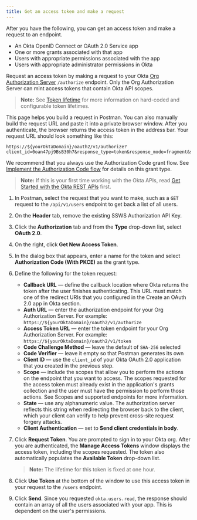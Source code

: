 ```yaml
---
title: Get an access token and make a request
---
```

After you have the following, you can get an access token and make a request to an endpoint.

* An Okta OpenID Connect or OAuth 2.0 Service app
* One or more grants associated with that app
* Users with appropriate permissions associated with the app
* Users with appropriate administrator permissions in Okta

Request an access token by making a request to your Okta [Org Authorization Server](/docs/concepts/auth-servers/) `/authorize` endpoint. Only the Org Authorization Server can mint access tokens that contain Okta API scopes.

> **Note:** See [Token lifetime](/docs/reference/api/oidc/#token-lifetime) for more information on hard-coded and configurable token lifetimes.

This page helps you build a request in Postman. You can also manually build the request URL and paste it into a private browser window. After you authenticate, the browser returns the access token in the address bar. Your request URL should look something like this:

```
https://${yourOktaDomain}/oauth2/v1/authorize?client_id=0oan47pj9BsB30h7&response_type=token&response_mode=fragment&scope=okta.users.read&redirect_uri=${yourConfiguredRedirectUri}&nonce=UBGW&state=1234
```

We recommend that you always use the Authorization Code grant flow. See [Implement the Authorization Code flow](/docs/guides/implement-grant-type/authcode/main/) for details on this grant type.

> **Note:** If this is your first time working with the Okta APIs, read [Get Started with the Okta REST APIs](https://developer.okta.com/code/rest/) first.

1. In Postman, select the request that you want to make, such as a `GET` request to the `/api/v1/users` endpoint to get back a list of all users.
2. On the **Header** tab, remove the existing SSWS Authorization API Key.
3. Click the **Authorization** tab and from the **Type** drop-down list, select **OAuth 2.0**.
4. On the right, click **Get New Access Token**.
5. In the dialog box that appears, enter a name for the token and select **Authorization Code (With PKCE)** as the grant type.
6. Define the following for the token request:

    * **Callback URL** &mdash; define the callback location where Okta returns the token after the user finishes authenticating. This URL must match one of the redirect URIs that you configured in the <GuideLink link="../create-oauth-app">Create an OAuth 2.0 app in Okta</GuideLink> section.
    * **Auth URL** &mdash; enter the authorization endpoint for your Org Authorization Server. For example: `https://${yourOktaDomain}/oauth2/v1/authorize`
    * **Access Token URL** &mdash; enter the token endpoint for your Org Authorization Server. For example: `https://${yourOktaDomain}/oauth2/v1/token`
    * **Code Challenge Method** &mdash; leave the default of `SHA-256` selected
    * **Code Verifier** &mdash; leave it empty so that Postman generates its own
    * **Client ID** &mdash; use the `client_id` of your Okta OAuth 2.0 application that you created in the <GuideLink link="../create-oauth-app">previous step</GuideLink>.
    * **Scope** &mdash; include the scopes that allow you to perform the actions on the endpoint that you want to access. The scopes requested for the access token must already exist in the application's grants collection and the user must have the permission to perform those actions. See <GuideLink link="../scopes">Scopes and supported endpoints</GuideLink> for more information.
    * **State** &mdash; use any alphanumeric value. The authorization server reflects this string when redirecting the browser back to the client, which your client can verify to help prevent cross-site request forgery attacks.
    * **Client Authentication** &mdash; set to **Send client credentials in body**.

7. Click **Request Token**. You are prompted to sign in to your Okta org. After you are authenticated, the **Manage Access Tokens** window displays the access token, including the scopes requested. The token also automatically populates the **Available Token** drop-down list.
    > **Note:** The lifetime for this token is fixed at one hour.
8. Click **Use Token** at the bottom of the window to use this access token in your request to the `/users` endpoint.
9. Click **Send**. Since you requested `okta.users.read`, the response should contain an array of all the users associated with your app. This is dependent on the user's permissions.

<NextSectionLink/>
